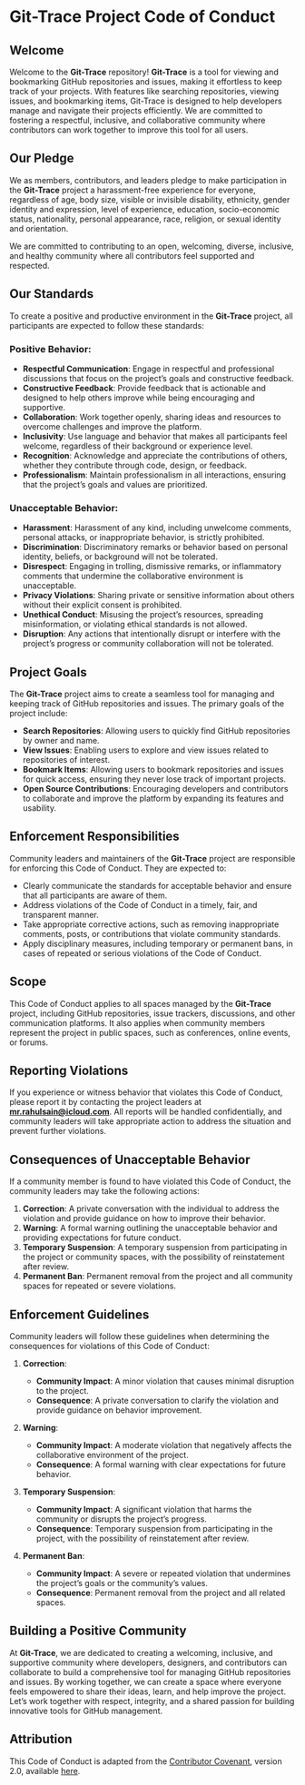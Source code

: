 # Git-Trace Project Code of Conduct

## Welcome

Welcome to the **Git-Trace** repository! **Git-Trace** is a tool for viewing and bookmarking GitHub repositories and issues, making it effortless to keep track of your projects. With features like searching repositories, viewing issues, and bookmarking items, Git-Trace is designed to help developers manage and navigate their projects efficiently. We are committed to fostering a respectful, inclusive, and collaborative community where contributors can work together to improve this tool for all users.

## Our Pledge

We as members, contributors, and leaders pledge to make participation in the **Git-Trace** project a harassment-free experience for everyone, regardless of age, body size, visible or invisible disability, ethnicity, gender identity and expression, level of experience, education, socio-economic status, nationality, personal appearance, race, religion, or sexual identity and orientation.

We are committed to contributing to an open, welcoming, diverse, inclusive, and healthy community where all contributors feel supported and respected.

## Our Standards

To create a positive and productive environment in the **Git-Trace** project, all participants are expected to follow these standards:

### Positive Behavior:
- **Respectful Communication**: Engage in respectful and professional discussions that focus on the project’s goals and constructive feedback.
- **Constructive Feedback**: Provide feedback that is actionable and designed to help others improve while being encouraging and supportive.
- **Collaboration**: Work together openly, sharing ideas and resources to overcome challenges and improve the platform.
- **Inclusivity**: Use language and behavior that makes all participants feel welcome, regardless of their background or experience level.
- **Recognition**: Acknowledge and appreciate the contributions of others, whether they contribute through code, design, or feedback.
- **Professionalism**: Maintain professionalism in all interactions, ensuring that the project’s goals and values are prioritized.

### Unacceptable Behavior:
- **Harassment**: Harassment of any kind, including unwelcome comments, personal attacks, or inappropriate behavior, is strictly prohibited.
- **Discrimination**: Discriminatory remarks or behavior based on personal identity, beliefs, or background will not be tolerated.
- **Disrespect**: Engaging in trolling, dismissive remarks, or inflammatory comments that undermine the collaborative environment is unacceptable.
- **Privacy Violations**: Sharing private or sensitive information about others without their explicit consent is prohibited.
- **Unethical Conduct**: Misusing the project’s resources, spreading misinformation, or violating ethical standards is not allowed.
- **Disruption**: Any actions that intentionally disrupt or interfere with the project’s progress or community collaboration will not be tolerated.

## Project Goals

The **Git-Trace** project aims to create a seamless tool for managing and keeping track of GitHub repositories and issues. The primary goals of the project include:

- **Search Repositories**: Allowing users to quickly find GitHub repositories by owner and name.
- **View Issues**: Enabling users to explore and view issues related to repositories of interest.
- **Bookmark Items**: Allowing users to bookmark repositories and issues for quick access, ensuring they never lose track of important projects.
- **Open Source Contributions**: Encouraging developers and contributors to collaborate and improve the platform by expanding its features and usability.

## Enforcement Responsibilities

Community leaders and maintainers of the **Git-Trace** project are responsible for enforcing this Code of Conduct. They are expected to:

- Clearly communicate the standards for acceptable behavior and ensure that all participants are aware of them.
- Address violations of the Code of Conduct in a timely, fair, and transparent manner.
- Take appropriate corrective actions, such as removing inappropriate comments, posts, or contributions that violate community standards.
- Apply disciplinary measures, including temporary or permanent bans, in cases of repeated or serious violations of the Code of Conduct.

## Scope

This Code of Conduct applies to all spaces managed by the **Git-Trace** project, including GitHub repositories, issue trackers, discussions, and other communication platforms. It also applies when community members represent the project in public spaces, such as conferences, online events, or forums.

## Reporting Violations

If you experience or witness behavior that violates this Code of Conduct, please report it by contacting the project leaders at **mr.rahulsain@icloud.com**. All reports will be handled confidentially, and community leaders will take appropriate action to address the situation and prevent further violations.

## Consequences of Unacceptable Behavior

If a community member is found to have violated this Code of Conduct, the community leaders may take the following actions:

1. **Correction**: A private conversation with the individual to address the violation and provide guidance on how to improve their behavior.
2. **Warning**: A formal warning outlining the unacceptable behavior and providing expectations for future conduct.
3. **Temporary Suspension**: A temporary suspension from participating in the project or community spaces, with the possibility of reinstatement after review.
4. **Permanent Ban**: Permanent removal from the project and all community spaces for repeated or severe violations.

## Enforcement Guidelines

Community leaders will follow these guidelines when determining the consequences for violations of this Code of Conduct:

1. **Correction**:
   - **Community Impact**: A minor violation that causes minimal disruption to the project.
   - **Consequence**: A private conversation to clarify the violation and provide guidance on behavior improvement.

2. **Warning**:
   - **Community Impact**: A moderate violation that negatively affects the collaborative environment of the project.
   - **Consequence**: A formal warning with clear expectations for future behavior.

3. **Temporary Suspension**:
   - **Community Impact**: A significant violation that harms the community or disrupts the project’s progress.
   - **Consequence**: Temporary suspension from participating in the project, with the possibility of reinstatement after review.

4. **Permanent Ban**:
   - **Community Impact**: A severe or repeated violation that undermines the project’s goals or the community’s values.
   - **Consequence**: Permanent removal from the project and all related spaces.

## Building a Positive Community

At **Git-Trace**, we are dedicated to creating a welcoming, inclusive, and supportive community where developers, designers, and contributors can collaborate to build a comprehensive tool for managing GitHub repositories and issues. By working together, we can create a space where everyone feels empowered to share their ideas, learn, and help improve the project. Let’s work together with respect, integrity, and a shared passion for building innovative tools for GitHub management.

## Attribution

This Code of Conduct is adapted from the [Contributor Covenant](https://www.contributor-covenant.org), version 2.0, available [here](https://www.contributor-covenant.org/version/2/0/code_of_conduct.html).

